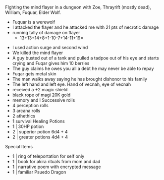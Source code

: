 FIghting the mind flayer in a dungeon with Zoe, Thrayrift (mostly dead), William, Fuquar, Elder Wolf.


- Fuquar is a werewolf 
- I attacked the flayer and he attacked me with 21 pts of necrotic damage
- running tally of damage on flayer
	- 13+13+14+8+1-10-7+14-11+19=
* I used action surge and second wind 
* We killed the mind flayer
* A guy busted out of a tank and pulled a tadpoe out of his eye and starts crying and Fuqar gives him 10 berries
* The guy claims he owes you all a debt he may never be able to repay
* Fuqar gets metal skin
* The man walks away saying he has brought dishonor to his family
* The left hand and left eye. Hand of vecnah, eye of vecnah
* received a +2 magic shield
* black rope of magi 20K gold
* memory and l
Successive rolls
* 4 perception rolls
* 3 arcana rolls
* 2 athethics 
* 1 survival
Healing Potions
* 1 | 30HP potion
* 2 | superior potion 6d4 + 4
* 2 | greater potions 4d4 + 4

Special Items
* 1 | ring of teleportation for self only
* 1 | book for akira rituals from mom and dad
* 1 | narrative poem with encrypted message
* 1 | familiar Psuedo Dragon